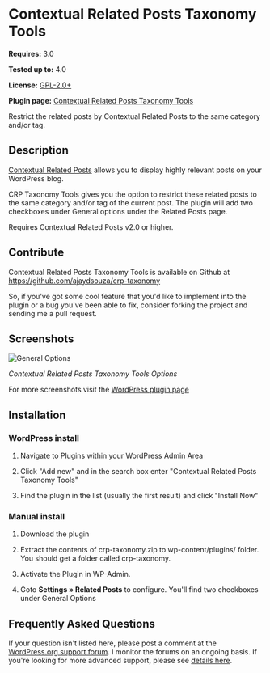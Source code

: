 ﻿# Contextual Related Posts Taxonomy Tools

__Requires:__ 3.0

__Tested up to:__ 4.0

__License:__ [GPL-2.0+](http://www.gnu.org/licenses/gpl-2.0.html)

__Plugin page:__ <a href="http://ajaydsouza.com/wordpress/plugins/crp-taxonomy/">Contextual Related Posts Taxonomy Tools</a>

Restrict the related posts by Contextual Related Posts to the same category and/or tag.

## Description

<a href="http://ajaydsouza.com/wordpress/plugins/crp-taxonomy/">Contextual Related Posts</a> allows you to display highly relevant posts on your WordPress blog.

CRP Taxonomy Tools gives you the option to restrict these related posts to the same category and/or tag of the current post. The plugin will add two checkboxes under General options under the Related Posts page.

Requires Contextual Related Posts v2.0 or higher.


## Contribute

Contextual Related Posts Taxonomy Tools is available on Github at https://github.com/ajaydsouza/crp-taxonomy

So, if you've got some cool feature that you'd like to implement into the plugin or a bug you've been able to fix, consider forking the project and sending me a pull request.


## Screenshots
![General Options](https://raw.github.com/ajaydsouza/crp-taxonomy/master/assets/screenshot-1.png)

_Contextual Related Posts Taxonomy Tools Options_

For more screenshots visit the <a href="http://wordpress.org/plugins/crp-taxonomy/screenshots/">WordPress plugin page</a>


## Installation

### WordPress install
1. Navigate to Plugins within your WordPress Admin Area

2. Click "Add new" and in the search box enter "Contextual Related Posts Taxonomy Tools"

3. Find the plugin in the list (usually the first result) and click "Install Now"

### Manual install
1. Download the plugin

2. Extract the contents of crp-taxonomy.zip to wp-content/plugins/ folder. You should get a folder called crp-taxonomy.

3. Activate the Plugin in WP-Admin.

4. Goto **Settings &raquo; Related Posts** to configure. You'll find two checkboxes under General Options


## Frequently Asked Questions

If your question isn't listed here, please post a comment at the <a href="http://wordpress.org/support/plugin/crp-taxonomy">WordPress.org support forum</a>. I monitor the forums on an ongoing basis. If you're looking for more advanced support, please see <a href="http://ajaydsouza.com/support/">details here</a>.
